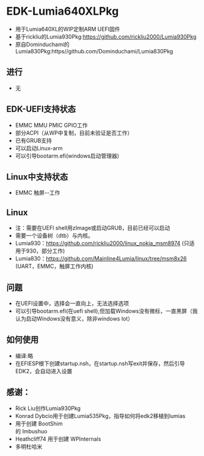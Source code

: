 # EDK-Lumia640XLPkg
- 用于Lumia640XL的WIP定制ARM UEFI固件
- 基于rickliu的Lumia930Pkg:https://github.com/rickliu2000/Lumia930Pkg
- 原自Dominduchami的Lumia830Pkg:https//github.com/Dominduchami/Lumia830Pkg

## 进行
- 无

## EDK-UEFI支持状态
- EMMC MMU PMIC GPIO工作
- 部分ACPI（从WP中复制，目前未验证是否工作）
- 已有GRUB支持
- 可以启动Linux-arm
- 可以引导bootarm.efi(windows启动管理器)

## Linux中支持状态
- EMMC 触屏--工作

##  Linux
- 注：需要在UEFI shell用zImage或启动GRUB，目前已经可以启动
- 需要一个设备树（dtb）与内核。
- Lumia930：https://github.com/rickliu2000/linux_nokia_msm8974 (只适用于930，部分工作)
- Lumia830：https://github.com/Mainline4Lumia/linux/tree/msm8x26 (UART，EMMC，触屏工作内核)

## 问题
- 在UEFI设置中，选择会一直向上，无法选择选项
- 可以引导bootarm.efi(在uefi shell),但加载Windows没有微标，一直黑屏（我认为启动Windows没有意义，除非windows lot）

## 如何使用
- 编译:略
- 在EFIESP根下创建startup.nsh，在startup.nsh写exit并保存，然后引导 EDK2，会自动进入设置

## 感谢：
 - Rick Liu创作Lumia930Pkg<br/>
 - Konrad Dybcio用于创建Lumia535Pkg，指导如何将edk2移植到lumias<br/>
 - 用于创建 BootShim<br/> 的 Imbushuo
 - Heathcliff74 用于创建 WPInternals<br/>
 - 多明杜哈米<br/>
